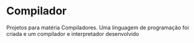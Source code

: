 # Compilador
Projetos para matéria Compiladores. Uma linguagem de programação foi criada e um compilador e interpretador desenvolvido
